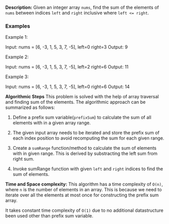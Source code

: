 **Description:**
Given an integer array `nums`, find the sum of the elements of `nums` between indices `left` and `right` inclusive where `left <= right`. 

### Examples
Example 1:

Input: nums = [6, -3, 1, 5, 3, 7, -5], left=0 right=3
Output: 9

Example 2:

Input: nums = [6, -3, 1, 5, 3, 7, -5], left=2 right=6
Output: 11

Example 3:

Input: nums = [6, -3, 1, 5, 3, 7, -5], left=0 right=6
Output: 14

**Algorithmic Steps**
This problem is solved with the help of array traversal and finding sum of the elements. The algorithmic approach can be summarized as follows:

1. Define a prefix sum variable(`prefixSum`) to calculate the sum of all elements with in a given array range.

2. The given input array needs to be iterated and store the prefix sum of each index position to avoid recomputing the sum for each given range.

3. Create a `sumRange` function/method to calculate the sum of elements with in given range. This is derived by substracting the left sum from right sum.
   
4. Invoke sumRange function with given `left` and `right` indices to find the sum of elements.

**Time and Space complexity:**
This algorithm has a time complexity of `O(n)`, where `n` is the number of elements in an array. This is because we need to iterate over all the elements at most once for constructing the prefix sum array.
 
It takes constant time complexity of `O(1)` due to no additional datastructure been used other than prefix sum variable.